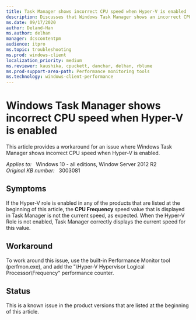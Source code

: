 ```yaml
---
title: Task Manager shows incorrect CPU speed when Hyper-V is enabled
description: Discusses that Windows Task Manager shows an incorrect CPU speed when Hyper-V is enabled in Windows Server 2012 R2. Provides a workaround.
ms.date: 09/17/2020
author: Deland-Han 
ms.author: delhan
manager: dcscontentpm
audience: itpro
ms.topic: troubleshooting
ms.prod: windows-client
localization_priority: medium
ms.reviewer: kaushika, cpuckett, danchar, delhan, rblume
ms.prod-support-area-path: Performance monitoring tools
ms.technology: windows-client-performance
---
```

# Windows Task Manager shows incorrect CPU speed when Hyper-V is enabled

This article provides a workaround for an issue where Windows Task Manager shows incorrect CPU speed when Hyper-V is enabled.

_Applies to:_ &nbsp; Windows 10 - all editions, Window Server 2012 R2  
_Original KB number:_ &nbsp; 3003081

## Symptoms

If the Hyper-V role is enabled in any of the products that are listed at the beginning of this article, the **CPU Frequency** speed value that is displayed in Task Manager is not the current speed, as expected. When the Hyper-V Role is not enabled, Task Manager correctly displays the current speed for this value.

## Workaround

To work around this issue, use the built-in Performance Monitor tool (perfmon.exe), and add the "\\Hyper-V Hypervisor Logical Processor\\Frequency" performance counter.

## Status

This is a known issue in the product versions that are listed at the beginning of this article.

